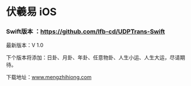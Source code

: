 # 伏羲易 iOS

### Swift版本 ：https://github.com/lfb-cd/UDPTrans-Swift


最新版本：V 1.0

下个版本将添加：日卦、月卦、年卦、任意物卦、人生小运、人生大运，尽请期待。

下载地址：www.mengzhihiong.com
